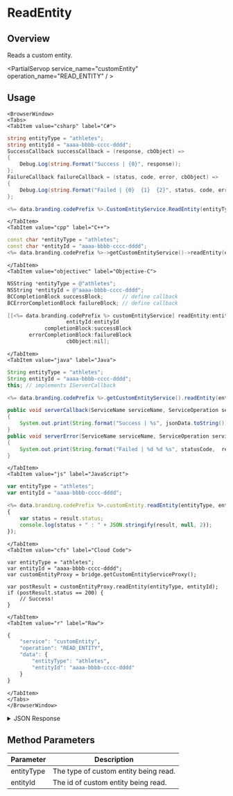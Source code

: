 # ReadEntity
## Overview
Reads a custom entity.

<PartialServop service_name="customEntity" operation_name="READ_ENTITY" / >

## Usage

```mdx-code-block
<BrowserWindow>
<Tabs>
<TabItem value="csharp" label="C#">
```

```csharp
string entityType = "athletes";
string entityId = "aaaa-bbbb-cccc-dddd";
SuccessCallback successCallback = (response, cbObject) =>
{
    Debug.Log(string.Format("Success | {0}", response));
};
FailureCallback failureCallback = (status, code, error, cbObject) =>
{
    Debug.Log(string.Format("Failed | {0}  {1}  {2}", status, code, error));
};

<%= data.branding.codePrefix %>.CustomEntityService.ReadEntity(entityType, entityId, successCallback, failureCallback);
```

```mdx-code-block
</TabItem>
<TabItem value="cpp" label="C++">
```

```cpp
const char *entityType = "athletes";
const char *entityId = "aaaa-bbbb-cccc-dddd";
<%= data.branding.codePrefix %>->getCustomEntityService()->readEntity(entityType, entityId, this);
```

```mdx-code-block
</TabItem>
<TabItem value="objectivec" label="Objective-C">
```

```objectivec
NSString *entityType = @"athletes";
NSString *entityId = @"aaaa-bbbb-cccc-dddd";
BCCompletionBlock successBlock;      // define callback
BCErrorCompletionBlock failureBlock; // define callback

[[<%= data.branding.codePrefix %> customEntityService] readEntity:entityType
                   entityId:entityId
            completionBlock:successBlock
       errorCompletionBlock:failureBlock
                   cbObject:nil];
```

```mdx-code-block
</TabItem>
<TabItem value="java" label="Java">
```

```java
String entityType = "athletes";
String entityId = "aaaa-bbbb-cccc-dddd";
this; // implements IServerCallback

<%= data.branding.codePrefix %>.getCustomEntityService().readEntity(entityType, entityId, this);

public void serverCallback(ServiceName serviceName, ServiceOperation serviceOperation, JSONObject jsonData)
{
    System.out.print(String.format("Success | %s", jsonData.toString()));
}
public void serverError(ServiceName serviceName, ServiceOperation serviceOperation, int statusCode, int reasonCode, String jsonError)
{
    System.out.print(String.format("Failed | %d %d %s", statusCode,  reasonCode, jsonError.toString()));
}
```

```mdx-code-block
</TabItem>
<TabItem value="js" label="JavaScript">
```

```javascript
var entityType = "athletes";
var entityId = "aaaa-bbbb-cccc-dddd";

<%= data.branding.codePrefix %>.customEntity.readEntity(entityType, entityId, result =>
{
    var status = result.status;
    console.log(status + " : " + JSON.stringify(result, null, 2));
});
```

```mdx-code-block
</TabItem>
<TabItem value="cfs" label="Cloud Code">
```

```cfscript
var entityType = "athletes";
var entityId = "aaaa-bbbb-cccc-dddd";
var customEntityProxy = bridge.getCustomEntityServiceProxy();

var postResult = customEntityProxy.readEntity(entityType, entityId);
if (postResult.status == 200) {
    // Success!
}
```

```mdx-code-block
</TabItem>
<TabItem value="r" label="Raw">
```

```r
{
	"service": "customEntity",
	"operation": "READ_ENTITY",
	"data": {
		"entityType": "athletes",
		"entityId": "aaaa-bbbb-cccc-dddd"
	}
}
```

```mdx-code-block
</TabItem>
</Tabs>
</BrowserWindow>
```

<details>
<summary>JSON Response</summary>

```json
{
  "status": 200,
  "data": {
    "entityId": "f9d91cda-3ece-447c-xxxx-046fa026520c",
    "version": 1,
    "acl": {
      "other": 1
    },
    "ownerId": null,
    "expiresAt": null,
    "timeToLive": null,
    "createdAt": 1573537595505,
    "updatedAt": 1573537595505,
    "entityType": "athletes",
    "data": {
      "firstName": "Super",
      "surName": "Star",
      "position": "forward",
      "goals": 2,
      "assists": 4
    },
    "_serverTime": 1637946319239
  }
}
```
</details>

## Method Parameters
Parameter | Description
--------- | -----------
entityType | The type of custom entity being read. 
entityId | The id of custom entity being read. 


